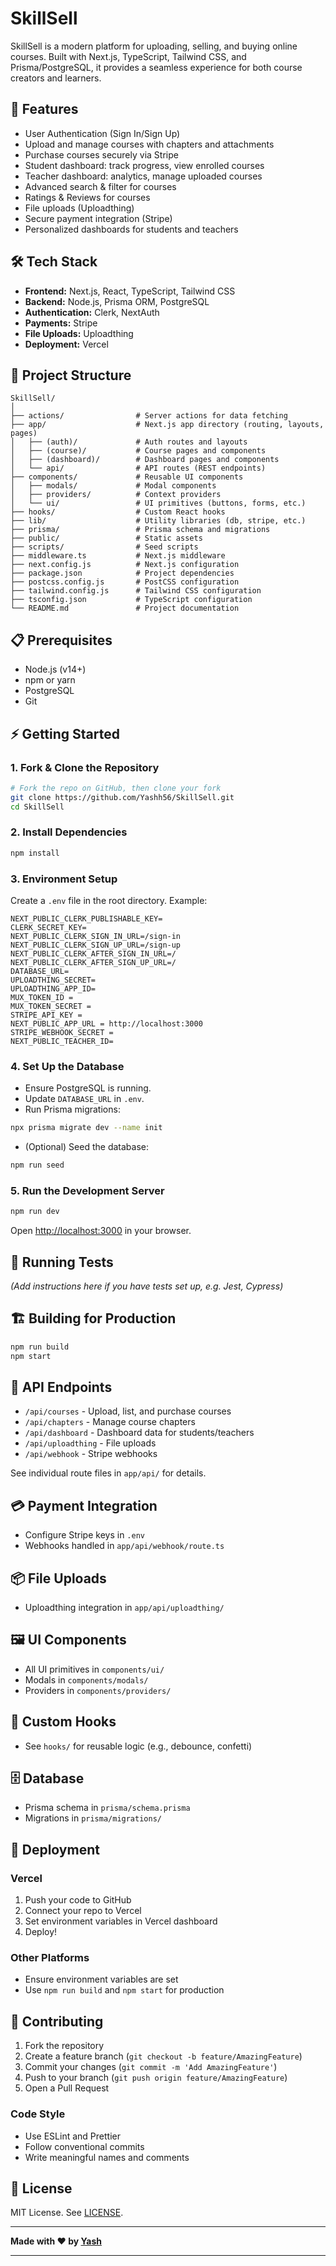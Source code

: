 # SkillSell

SkillSell is a modern platform for uploading, selling, and buying online courses. Built with Next.js, TypeScript, Tailwind CSS, and Prisma/PostgreSQL, it provides a seamless experience for both course creators and learners.

## 🚀 Features

- User Authentication (Sign In/Sign Up)
- Upload and manage courses with chapters and attachments
- Purchase courses securely via Stripe
- Student dashboard: track progress, view enrolled courses
- Teacher dashboard: analytics, manage uploaded courses
- Advanced search & filter for courses
- Ratings & Reviews for courses
- File uploads (Uploadthing)
- Secure payment integration (Stripe)
- Personalized dashboards for students and teachers

## 🛠️ Tech Stack

- **Frontend:** Next.js, React, TypeScript, Tailwind CSS
- **Backend:** Node.js, Prisma ORM, PostgreSQL
- **Authentication:** Clerk, NextAuth
- **Payments:** Stripe
- **File Uploads:** Uploadthing
- **Deployment:** Vercel

## 📁 Project Structure

```
SkillSell/
│
├── actions/                # Server actions for data fetching
├── app/                    # Next.js app directory (routing, layouts, pages)
│   ├── (auth)/             # Auth routes and layouts
│   ├── (course)/           # Course pages and components
│   ├── (dashboard)/        # Dashboard pages and components
│   └── api/                # API routes (REST endpoints)
├── components/             # Reusable UI components
│   ├── modals/             # Modal components
│   ├── providers/          # Context providers
│   └── ui/                 # UI primitives (buttons, forms, etc.)
├── hooks/                  # Custom React hooks
├── lib/                    # Utility libraries (db, stripe, etc.)
├── prisma/                 # Prisma schema and migrations
├── public/                 # Static assets
├── scripts/                # Seed scripts
├── middleware.ts           # Next.js middleware
├── next.config.js          # Next.js configuration
├── package.json            # Project dependencies
├── postcss.config.js       # PostCSS configuration
├── tailwind.config.js      # Tailwind CSS configuration
├── tsconfig.json           # TypeScript configuration
└── README.md               # Project documentation
```

## 📋 Prerequisites

- Node.js (v14+)
- npm or yarn
- PostgreSQL
- Git

## ⚡ Getting Started

### 1. Fork & Clone the Repository

```bash
# Fork the repo on GitHub, then clone your fork
git clone https://github.com/Yashh56/SkillSell.git
cd SkillSell
```

### 2. Install Dependencies

```bash
npm install
```

### 3. Environment Setup

Create a `.env` file in the root directory. Example:

```env
NEXT_PUBLIC_CLERK_PUBLISHABLE_KEY=
CLERK_SECRET_KEY=
NEXT_PUBLIC_CLERK_SIGN_IN_URL=/sign-in
NEXT_PUBLIC_CLERK_SIGN_UP_URL=/sign-up
NEXT_PUBLIC_CLERK_AFTER_SIGN_IN_URL=/
NEXT_PUBLIC_CLERK_AFTER_SIGN_UP_URL=/
DATABASE_URL=
UPLOADTHING_SECRET=
UPLOADTHING_APP_ID=
MUX_TOKEN_ID = 
MUX_TOKEN_SECRET =
STRIPE_API_KEY =
NEXT_PUBLIC_APP_URL = http://localhost:3000
STRIPE_WEBHOOK_SECRET =
NEXT_PUBLIC_TEACHER_ID=  
```

### 4. Set Up the Database

- Ensure PostgreSQL is running.
- Update `DATABASE_URL` in `.env`.
- Run Prisma migrations:

```bash
npx prisma migrate dev --name init
```

- (Optional) Seed the database:

```bash
npm run seed
```

### 5. Run the Development Server

```bash
npm run dev
```

Open [http://localhost:3000](http://localhost:3000) in your browser.

## 🧪 Running Tests

*(Add instructions here if you have tests set up, e.g. Jest, Cypress)*

## 🏗️ Building for Production

```bash
npm run build
npm start
```

## 📝 API Endpoints

- `/api/courses` - Upload, list, and purchase courses
- `/api/chapters` - Manage course chapters
- `/api/dashboard` - Dashboard data for students/teachers
- `/api/uploadthing` - File uploads
- `/api/webhook` - Stripe webhooks

See individual route files in `app/api/` for details.

## 💳 Payment Integration

- Configure Stripe keys in `.env`
- Webhooks handled in `app/api/webhook/route.ts`

## 📦 File Uploads

- Uploadthing integration in `app/api/uploadthing/`

## 🖼️ UI Components

- All UI primitives in `components/ui/`
- Modals in `components/modals/`
- Providers in `components/providers/`

## 🧩 Custom Hooks

- See `hooks/` for reusable logic (e.g., debounce, confetti)

## 🗄️ Database

- Prisma schema in `prisma/schema.prisma`
- Migrations in `prisma/migrations/`

## 🚀 Deployment

### Vercel

1. Push your code to GitHub
2. Connect your repo to Vercel
3. Set environment variables in Vercel dashboard
4. Deploy!

### Other Platforms

- Ensure environment variables are set
- Use `npm run build` and `npm start` for production

## 🤝 Contributing

1. Fork the repository
2. Create a feature branch (`git checkout -b feature/AmazingFeature`)
3. Commit your changes (`git commit -m 'Add AmazingFeature'`)
4. Push to your branch (`git push origin feature/AmazingFeature`)
5. Open a Pull Request

### Code Style

- Use ESLint and Prettier
- Follow conventional commits
- Write meaningful names and comments

## 📝 License

MIT License. See [LICENSE](LICENSE).


---

**Made with ❤️ by [Yash](https://github.com/Yashh56)**

---
